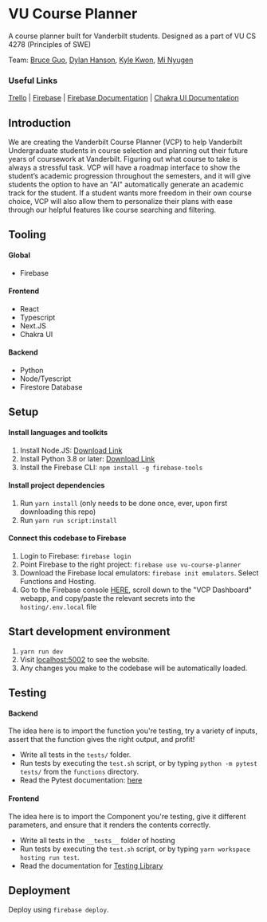 # VU Course Planner
A course planner built for Vanderbilt students. Designed as a part of VU CS 4278 (Principles of SWE)

Team: [Bruce Guo](mailto:ziyuan.guo@vanderbilt.edu), 
[Dylan Hanson](mailto:charles.d.hanson@vanderbilt.edu),
[Kyle Kwon](mailto:youngbin.kwon@vanderbilt.edu), 
[Mi Nyugen](mailto:thu.nguyen@vanderbilt.edu)

### Useful Links
[Trello](https://trello.com/b/o2niYrcJ/vcp-project-management) | 
[Firebase](https://console.firebase.google.com/project/vu-course-planner/overview) | 
[Firebase Documentation](https://firebase.google.com/docs) | 
[Chakra UI Documentation](https://chakra-ui.com/)

## Introduction
We are creating the Vanderbilt Course Planner (VCP) to help Vanderbilt Undergraduate students in course selection and planning out their future years of coursework at Vanderbilt. Figuring out what course to take is always a stressful task. VCP will have a roadmap interface to show the student’s academic progression throughout the semesters, and it will give students the option to have an "AI" automatically generate an academic track for the student. If a student wants more freedom in their own course choice, VCP will also allow them to personalize their plans with ease through our helpful features like course searching and filtering.

## Tooling

#### Global
- Firebase

#### Frontend
- React
- Typescript
- Next.JS
- Chakra UI

#### Backend
- Python
- Node/Tyescript
- Firestore Database

## Setup

#### Install languages and toolkits
1. Install Node.JS: [Download Link](https://nodejs.org/en/download)
2. Install Python 3.8 or later: [Download Link](https://www.python.org/downloads/)
3. Install the Firebase CLI: ```npm install -g firebase-tools```

#### Install project dependencies
1. Run ```yarn install``` (only needs to be done once, ever, upon first downloading this repo)
2. Run ```yarn run script:install```

#### Connect this codebase to Firebase
1. Login to Firebase: ```firebase login```
2. Point Firebase to the right project: ```firebase use vu-course-planner```
3. Download the Firebase local emulators: ```firebase init emulators```. Select Functions and Hosting.
4. Go to the Firebase console [HERE](https://console.firebase.google.com/u/1/project/vu-course-planner/settings/general/web:ZWZlNGY0OWItNzlkNi00MmQwLWFiOTctZTk0NzkxMTFlNGU0?nonce=1694634362926), scroll down to the "VCP Dashboard" webapp, and copy/paste the relevant secrets into the `hosting/.env.local` file

## Start development environment
1. ```yarn run dev```
2. Visit [localhost:5002](http://localhost:5002) to see the website. 
3. Any changes you make to the codebase will be automatically loaded.

## Testing

#### Backend
The idea here is to import the function you're testing, try a variety of inputs, assert that the function gives the right output, and profit!
- Write all tests in the `tests/` folder.
- Run tests by executing the `test.sh` script, or by typing `python -m pytest tests/` from the `functions` directory.
- Read the Pytest documentation: [here](https://docs.pytest.org/en/7.4.x/)

#### Frontend
The idea here is to import the Component you're testing, give it different parameters, and ensure that it renders the contents correctly.
- Write all tests in the `__tests__` folder of hosting
- Run tests by executing the `test.sh` script, or by typing `yarn workspace hosting run test`.
- Read the documentation for [Testing Library](https://testing-library.com/docs/react-testing-library/setup/#jest-28)

## Deployment
Deploy using `firebase deploy`.